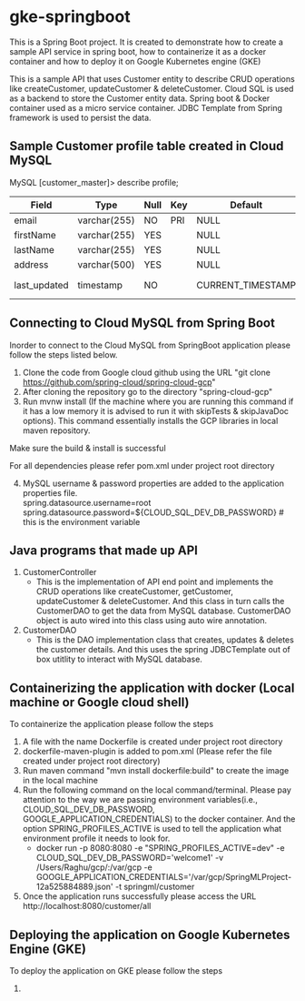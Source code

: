 # gke-springboot
This is a Spring Boot project. It is created to demonstrate how to create a sample API service in spring boot, 
how to containerize it as a docker container and how to deploy it on Google Kubernetes engine (GKE)

This is a sample API that uses Customer entity to describe CRUD operations like createCustomer, updateCustomer 
& deleteCustomer. Cloud SQL is used as a backend to store the Customer entity data. Spring boot & Docker container 
used as a micro service container. JDBC Template from Spring framework is used to persist the data.

## Sample Customer profile table created in Cloud MySQL 

MySQL [customer_master]> describe profile;<br/>

| Field        | Type         | Null | Key | Default           | Extra                       |
|--------------|--------------|------|-----|-------------------|-----------------------------|
| email        | varchar(255) | NO   | PRI | NULL              |                             |
| firstName    | varchar(255) | YES  |     | NULL              |                             |
| lastName     | varchar(255) | YES  |     | NULL              |                             |
| address      | varchar(500) | YES  |     | NULL              |                             |
| last_updated | timestamp    | NO   |     | CURRENT_TIMESTAMP | on update CURRENT_TIMESTAMP |


## Connecting to Cloud MySQL from Spring Boot

Inorder to connect to the Cloud MySQL from SpringBoot application please follow the steps listed below.

1) Clone the code from Google cloud github using the URL "git clone https://github.com/spring-cloud/spring-cloud-gcp"
2) After cloning the repository go to the directory "spring-cloud-gcp"
3) Run mvnw install (If the machine where you are running this command if it has a low memory it is advised to run it with skipTests & skipJavaDoc options). This command essentially installs the GCP libraries in local maven repository.

Make sure the build & install is successful 

For all dependencies please refer pom.xml under project root directory

4) MySQL username & password properties are added to the application properties file. <br/>
spring.datasource.username=root <br/>
spring.datasource.password=${CLOUD_SQL_DEV_DB_PASSWORD} # this is the environment variable

## Java programs that made up API

1) CustomerController
   - This is the implementation of API end point and implements the CRUD operations like createCustomer, getCustomer, updateCustomer & deleteCustomer. And this class in turn calls the CustomerDAO to get the data from MySQL database. CustomerDAO object is auto wired into this class using auto wire annotation.
2) CustomerDAO
   - This is the DAO implementation class that creates, updates & deletes the customer details. And this uses the spring JDBCTemplate out of box utitlity to interact with MySQL database.
   
## Containerizing the application with docker (Local machine or Google cloud shell)

To containerize the application please follow the steps
1) A file with the name Dockerfile is created under project root directory
2) dockerfile-maven-plugin is added to pom.xml (Please refer the file created under project root directory)
3) Run maven command "mvn install dockerfile:build" to create the image in the local machine
4) Run the following command on the local command/terminal. Please pay attention to the way we are passing environment variables(i.e., CLOUD_SQL_DEV_DB_PASSWORD, GOOGLE_APPLICATION_CREDENTIALS) to the docker container. And the option SPRING_PROFILES_ACTIVE is used to tell the application what environment profile it needs to look for.
   - docker run -p 8080:8080 -e "SPRING_PROFILES_ACTIVE=dev" -e CLOUD_SQL_DEV_DB_PASSWORD='welcome1' 
   -v /Users/Raghu/gcp/:/var/gcp -e GOOGLE_APPLICATION_CREDENTIALS='/var/gcp/SpringMLProject-12a525884889.json' 
   -t springml/customer
5) Once the application runs successfully please access the URL http://localhost:8080/customer/all

## Deploying the application on Google Kubernetes Engine (GKE)

To deploy the application on GKE please follow the steps

1) 





